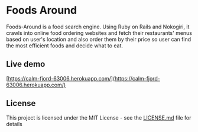# Foods Around

Foods-Around is a food search engine. Using Ruby on Rails and Nokogiri, it crawls into online food ordering websites and fetch their restaurants' menus based on user's location and also order them by their price so user can find the most efficient foods and decide what to eat.

## Live demo
[https://calm-fjord-63006.herokuapp.com/](https://calm-fjord-63006.herokuapp.com/)

## License

This project is licensed under the MIT License - see the [LICENSE.md](LICENSE.md) file for details
